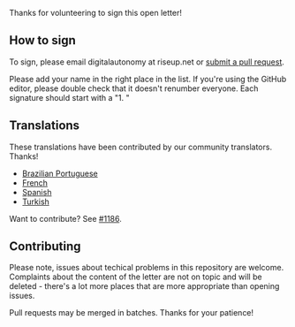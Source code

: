 
Thanks for volunteering to sign this open letter!

## How to sign

To sign, please email digitalautonomy at riseup.net or [submit a pull request](https://github.com/rms-open-letter/rms-open-letter.github.io/pulls).

Please add your name in the right place in the list. If you're using the GitHub editor, please double check that it doesn't renumber everyone. Each signature should start with a "1. "

## Translations

These translations have been contributed by our community translators. Thanks!

- [Brazilian Portuguese][pt_BR]
- [French][fr]
- [Spanish][es]
- [Turkish][tr]

[pt_BR]: index.pt.md
[fr]: index.fr.md
[es]: index.es.md
[tr]: index.tr.md

Want to contribute? See [#1186](https://github.com/rms-open-letter/rms-open-letter.github.io/issues/1186).

## Contributing

Please note, issues about techical problems in this repository are welcome. Complaints about the content of the letter are not on topic and will be deleted - there's a lot more places that are more appropriate than opening issues.

Pull requests may be merged in batches. Thanks for your patience!
